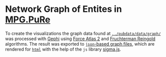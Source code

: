 # Network Graph of Entites in [MPG.PuRe](https://pure.mpg.de)

To create the visualizations the graph data found at [`../pubdata/data/graph/`](https://github.com/dh-thesis/pubdata/tree/master/data/graph) was processed with [Gephi](https://github.com/gephi/gephi) using [Force Atlas 2](https://github.com/gephi/gephi/wiki/Force-Atlas-2) and [Fruchterman Reingold](https://github.com/gephi/gephi/wiki/Fruchterman-Reingold) algorithms. The result was exported to [`json`-based graph files](https://github.com/dh-thesis/network/tree/master/data), which are rendered for [`html`](https://dh-thesis.github.io/network/) with the help of the `js` library [sigma.js](https://github.com/jacomyal/sigma.js).
